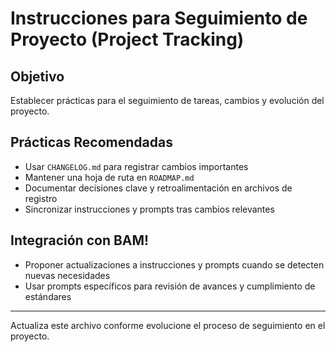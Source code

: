 # Instrucciones para Seguimiento de Proyecto (Project Tracking)

## Objetivo
Establecer prácticas para el seguimiento de tareas, cambios y evolución del proyecto.

## Prácticas Recomendadas
- Usar `CHANGELOG.md` para registrar cambios importantes
- Mantener una hoja de ruta en `ROADMAP.md`
- Documentar decisiones clave y retroalimentación en archivos de registro
- Sincronizar instrucciones y prompts tras cambios relevantes

## Integración con BAM!
- Proponer actualizaciones a instrucciones y prompts cuando se detecten nuevas necesidades
- Usar prompts específicos para revisión de avances y cumplimiento de estándares

---
Actualiza este archivo conforme evolucione el proceso de seguimiento en el proyecto.
